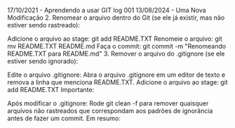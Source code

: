 17/10/2021 - Aprendendo a usar GIT log 001
13/08/2024 - Uma Nova Modificação
2. Renomear o arquivo dentro do Git (se ele já existir, mas não estiver sendo rastreado):

Adicione o arquivo ao stage: git add README.TXT
Renomeie o arquivo: git mv README.TXT README.md
Faça o commit: git commit -m "Renomeando README.TXT para README.md"
3. Remover o arquivo do .gitignore (se ele estiver sendo ignorado):

Edite o arquivo .gitignore: Abra o arquivo .gitignore em um editor de texto e remova a linha que menciona README.TXT.
Adicione o arquivo ao stage: git add README.TXT
Importante:

Após modificar o .gitignore: Rode git clean -f para remover quaisquer arquivos não rastreados que correspondam aos padrões de ignorância antes de fazer um commit.
Em resumo: